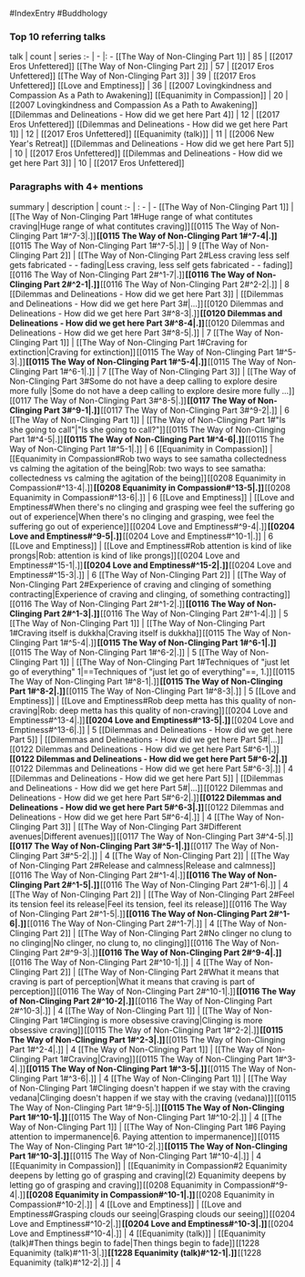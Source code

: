 #IndexEntry #Buddhology

### Top 10 referring talks
talk | count | series
:- | - |: -
[[The Way of Non-Clinging Part 1]] | 85 | [[2017 Eros Unfettered]]
[[The Way of Non-Clinging Part 2]] | 57 | [[2017 Eros Unfettered]]
[[The Way of Non-Clinging Part 3]] | 39 | [[2017 Eros Unfettered]]
[[Love and Emptiness]] | 36 | [[2007 Lovingkindness and Compassion As a Path to Awakening]]
[[Equanimity in Compassion]] | 20 | [[2007 Lovingkindness and Compassion As a Path to Awakening]]
[[Dilemmas and Delineations - How did we get here Part 4]] | 12 | [[2017 Eros Unfettered]]
[[Dilemmas and Delineations - How did we get here Part 1]] | 12 | [[2017 Eros Unfettered]]
[[Equanimity (talk)]] | 11 | [[2006 New Year's Retreat]]
[[Dilemmas and Delineations - How did we get here Part 5]] | 10 | [[2017 Eros Unfettered]]
[[Dilemmas and Delineations - How did we get here Part 3]] | 10 | [[2017 Eros Unfettered]]

### Paragraphs with 4+ mentions
summary | description | count
:- | : - | -
[[The Way of Non-Clinging Part 1]] | [[The Way of Non-Clinging Part 1#Huge range of what contitutes craving\|Huge range of what contitutes craving]] [[0115 The Way of Non-Clinging Part 1#^7-3\|.]] **[[0115 The Way of Non-Clinging Part 1#^7-4\|.]]** [[0115 The Way of Non-Clinging Part 1#^7-5\|.]] | 9
[[The Way of Non-Clinging Part 2]] | [[The Way of Non-Clinging Part 2#Less craving less self gets fabricated - - fading\|Less craving, less self gets fabricated - - fading]] [[0116 The Way of Non-Clinging Part 2#^1-7\|.]] **[[0116 The Way of Non-Clinging Part 2#^2-1\|.]]** [[0116 The Way of Non-Clinging Part 2#^2-2\|.]] | 8
[[Dilemmas and Delineations - How did we get here Part 3]] | [[Dilemmas and Delineations - How did we get here Part 3#\|...]] [[0120 Dilemmas and Delineations - How did we get here Part 3#^8-3\|.]] **[[0120 Dilemmas and Delineations - How did we get here Part 3#^8-4\|.]]** [[0120 Dilemmas and Delineations - How did we get here Part 3#^8-5\|.]] | 7
[[The Way of Non-Clinging Part 1]] | [[The Way of Non-Clinging Part 1#Craving for extinction\|Craving for extinction]] [[0115 The Way of Non-Clinging Part 1#^5-3\|.]] **[[0115 The Way of Non-Clinging Part 1#^5-4\|.]]** [[0115 The Way of Non-Clinging Part 1#^6-1\|.]] | 7
[[The Way of Non-Clinging Part 3]] | [[The Way of Non-Clinging Part 3#Some do not have a deep calling to explore desire more fully \|Some do not have a deep calling to explore desire more fully ...]] [[0117 The Way of Non-Clinging Part 3#^8-5\|.]] **[[0117 The Way of Non-Clinging Part 3#^9-1\|.]]** [[0117 The Way of Non-Clinging Part 3#^9-2\|.]] | 6
[[The Way of Non-Clinging Part 1]] | [[The Way of Non-Clinging Part 1#"Is she going to call"\|"Is she going to call?"]] [[0115 The Way of Non-Clinging Part 1#^4-5\|.]] **[[0115 The Way of Non-Clinging Part 1#^4-6\|.]]** [[0115 The Way of Non-Clinging Part 1#^5-1\|.]] | 6
[[Equanimity in Compassion]] | [[Equanimity in Compassion#Rob two ways to see samatha collectedness vs calming the agitation of the being\|Rob: two ways to see samatha: collectedness vs calming the agitation of the being]] [[0208 Equanimity in Compassion#^13-4\|.]] **[[0208 Equanimity in Compassion#^13-5\|.]]** [[0208 Equanimity in Compassion#^13-6\|.]] | 6
[[Love and Emptiness]] | [[Love and Emptiness#When there's no clinging and grasping wee feel the suffering go out of experience\|When there's no clinging and grasping, wee feel the suffering go out of experience]] [[0204 Love and Emptiness#^9-4\|.]] **[[0204 Love and Emptiness#^9-5\|.]]** [[0204 Love and Emptiness#^10-1\|.]] | 6
[[Love and Emptiness]] | [[Love and Emptiness#Rob attention is kind of like prongs\|Rob: attention is kind of like prongs]] [[0204 Love and Emptiness#^15-1\|.]] **[[0204 Love and Emptiness#^15-2\|.]]** [[0204 Love and Emptiness#^15-3\|.]] | 6
[[The Way of Non-Clinging Part 2]] | [[The Way of Non-Clinging Part 2#Experience of craving and clinging of something contracting\|Experience of craving and clinging, of something contracting]] [[0116 The Way of Non-Clinging Part 2#^1-2\|.]] **[[0116 The Way of Non-Clinging Part 2#^1-3\|.]]** [[0116 The Way of Non-Clinging Part 2#^1-4\|.]] | 5
[[The Way of Non-Clinging Part 1]] | [[The Way of Non-Clinging Part 1#Craving itself is dukkha\|Craving itself is dukkha]] [[0115 The Way of Non-Clinging Part 1#^5-4\|.]] **[[0115 The Way of Non-Clinging Part 1#^6-1\|.]]** [[0115 The Way of Non-Clinging Part 1#^6-2\|.]] | 5
[[The Way of Non-Clinging Part 1]] | [[The Way of Non-Clinging Part 1#Techniques of "just let go of everything" 1\|==Techniques of "just let go of everything"==, 1.]] [[0115 The Way of Non-Clinging Part 1#^8-1\|.]] **[[0115 The Way of Non-Clinging Part 1#^8-2\|.]]** [[0115 The Way of Non-Clinging Part 1#^8-3\|.]] | 5
[[Love and Emptiness]] | [[Love and Emptiness#Rob deep metta has this quality of non-craving\|Rob: deep metta has this quality of non-craving]] [[0204 Love and Emptiness#^13-4\|.]] **[[0204 Love and Emptiness#^13-5\|.]]** [[0204 Love and Emptiness#^13-6\|.]] | 5
[[Dilemmas and Delineations - How did we get here Part 5]] | [[Dilemmas and Delineations - How did we get here Part 5#\|...]] [[0122 Dilemmas and Delineations - How did we get here Part 5#^6-1\|.]] **[[0122 Dilemmas and Delineations - How did we get here Part 5#^6-2\|.]]** [[0122 Dilemmas and Delineations - How did we get here Part 5#^6-3\|.]] | 4
[[Dilemmas and Delineations - How did we get here Part 5]] | [[Dilemmas and Delineations - How did we get here Part 5#\|...]] [[0122 Dilemmas and Delineations - How did we get here Part 5#^6-2\|.]] **[[0122 Dilemmas and Delineations - How did we get here Part 5#^6-3\|.]]** [[0122 Dilemmas and Delineations - How did we get here Part 5#^6-4\|.]] | 4
[[The Way of Non-Clinging Part 3]] | [[The Way of Non-Clinging Part 3#Different avenues\|Different avenues]] [[0117 The Way of Non-Clinging Part 3#^4-5\|.]] **[[0117 The Way of Non-Clinging Part 3#^5-1\|.]]** [[0117 The Way of Non-Clinging Part 3#^5-2\|.]] | 4
[[The Way of Non-Clinging Part 2]] | [[The Way of Non-Clinging Part 2#Release and calmness\|Release and calmness]] [[0116 The Way of Non-Clinging Part 2#^1-4\|.]] **[[0116 The Way of Non-Clinging Part 2#^1-5\|.]]** [[0116 The Way of Non-Clinging Part 2#^1-6\|.]] | 4
[[The Way of Non-Clinging Part 2]] | [[The Way of Non-Clinging Part 2#Feel its tension feel its release\|Feel its tension, feel its release]] [[0116 The Way of Non-Clinging Part 2#^1-5\|.]] **[[0116 The Way of Non-Clinging Part 2#^1-6\|.]]** [[0116 The Way of Non-Clinging Part 2#^1-7\|.]] | 4
[[The Way of Non-Clinging Part 2]] | [[The Way of Non-Clinging Part 2#No clinger no clung to no clinging\|No clinger, no clung to, no clinging]] [[0116 The Way of Non-Clinging Part 2#^9-3\|.]] **[[0116 The Way of Non-Clinging Part 2#^9-4\|.]]** [[0116 The Way of Non-Clinging Part 2#^10-1\|.]] | 4
[[The Way of Non-Clinging Part 2]] | [[The Way of Non-Clinging Part 2#What it means that craving is part of perception\|What it means that craving is part of perception]] [[0116 The Way of Non-Clinging Part 2#^10-1\|.]] **[[0116 The Way of Non-Clinging Part 2#^10-2\|.]]** [[0116 The Way of Non-Clinging Part 2#^10-3\|.]] | 4
[[The Way of Non-Clinging Part 1]] | [[The Way of Non-Clinging Part 1#Clinging is more obsessive craving\|Clinging is more obsessive craving]] [[0115 The Way of Non-Clinging Part 1#^2-2\|.]] **[[0115 The Way of Non-Clinging Part 1#^2-3\|.]]** [[0115 The Way of Non-Clinging Part 1#^2-4\|.]] | 4
[[The Way of Non-Clinging Part 1]] | [[The Way of Non-Clinging Part 1#Craving\|Craving]] [[0115 The Way of Non-Clinging Part 1#^3-4\|.]] **[[0115 The Way of Non-Clinging Part 1#^3-5\|.]]** [[0115 The Way of Non-Clinging Part 1#^3-6\|.]] | 4
[[The Way of Non-Clinging Part 1]] | [[The Way of Non-Clinging Part 1#Clinging doesn't happen if we stay with the craving vedana\|Clinging doesn't happen if we stay with the craving (vedana)]] [[0115 The Way of Non-Clinging Part 1#^9-5\|.]] **[[0115 The Way of Non-Clinging Part 1#^10-1\|.]]** [[0115 The Way of Non-Clinging Part 1#^10-2\|.]] | 4
[[The Way of Non-Clinging Part 1]] | [[The Way of Non-Clinging Part 1#6 Paying attention to impermanence\|6. Paying attention to impermanence]] [[0115 The Way of Non-Clinging Part 1#^10-2\|.]] **[[0115 The Way of Non-Clinging Part 1#^10-3\|.]]** [[0115 The Way of Non-Clinging Part 1#^10-4\|.]] | 4
[[Equanimity in Compassion]] | [[Equanimity in Compassion#2 Equanimity deepens by letting go of grasping and craving\|(2) Equanimity deepens by letting go of grasping and craving]] [[0208 Equanimity in Compassion#^9-4\|.]] **[[0208 Equanimity in Compassion#^10-1\|.]]** [[0208 Equanimity in Compassion#^10-2\|.]] | 4
[[Love and Emptiness]] | [[Love and Emptiness#Grasping clouds our seeing\|Grasping clouds our seeing]] [[0204 Love and Emptiness#^10-2\|.]] **[[0204 Love and Emptiness#^10-3\|.]]** [[0204 Love and Emptiness#^10-4\|.]] | 4
[[Equanimity (talk)]] | [[Equanimity (talk)#Then things begin to fade\|Then things begin to fade]] [[1228 Equanimity (talk)#^11-3\|.]] **[[1228 Equanimity (talk)#^12-1\|.]]** [[1228 Equanimity (talk)#^12-2\|.]] | 4

